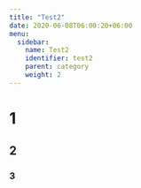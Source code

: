 ```yaml
---
title: "Test2"
date: 2020-06-08T06:00:20+06:00
menu:
  sidebar:
    name: Test2
    identifier: test2
    parent: category
    weight: 2
---
```


# 1
## 2
### 3